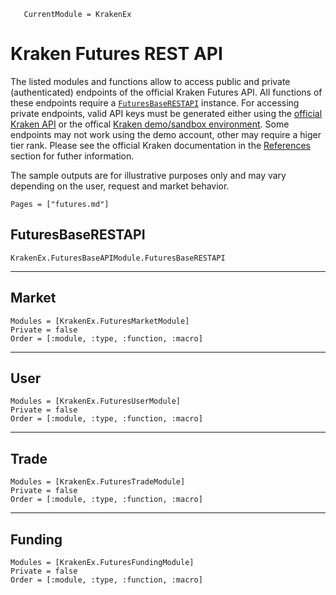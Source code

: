 ```@meta
   CurrentModule = KrakenEx
```

# Kraken Futures REST API

The listed modules and functions allow to access public and private (authenticated) endpoints of the official Kraken Futures API. All functions of these endpoints require a [`FuturesBaseRESTAPI`](@ref) instance. For accessing private endpoints, valid API keys must be generated either using the [official Kraken API](https://futures.kraken.com/trade/settings/api) or the offical [Kraken demo/sandbox environment](https://demo-futures.kraken.com/settings/api). Some endpoints may not work using the demo account, other may require a higer tier rank. Please see the official Kraken documentation in the [References](@ref) section for futher information.

The sample outputs are for illustrative purposes only and may vary depending on the user, request and market behavior.

```@contents
Pages = ["futures.md"]
```

## FuturesBaseRESTAPI

```@docs
KrakenEx.FuturesBaseAPIModule.FuturesBaseRESTAPI
```

---

## Market

```@autodocs
Modules = [KrakenEx.FuturesMarketModule]
Private = false
Order = [:module, :type, :function, :macro]
```

---

## User

```@autodocs
Modules = [KrakenEx.FuturesUserModule]
Private = false
Order = [:module, :type, :function, :macro]
```

---

## Trade

```@autodocs
Modules = [KrakenEx.FuturesTradeModule]
Private = false
Order = [:module, :type, :function, :macro]
```

---

## Funding

```@autodocs
Modules = [KrakenEx.FuturesFundingModule]
Private = false
Order = [:module, :type, :function, :macro]
```

